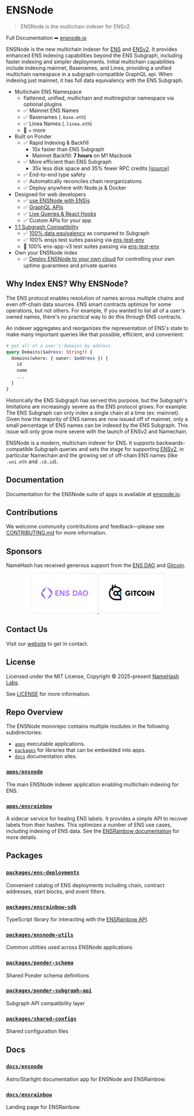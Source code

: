 # ENSNode

> ENSNode is the multichain indexer for ENSv2.

Full Documentation ➡︎ [ensnode.io](https://ensnode.io)

ENSNode is the new multichain indexer for [ENS](https://ens.domains/) and [ENSv2](https://roadmap.ens.domains/roadmap/). It provides enhanced ENS indexing capabilities beyond the ENS Subgraph, including faster indexing and simpler deployments. Initial multichain capabilities include indexing mainnet, Basenames, and Linea, providing a unified multichain namespace in a subgraph-compatible GraphQL api. When indexing just mainnet, it has full data equivalency with the ENS Subgraph.

- Multichain ENS Namespace
  - flattened, unified, multichain and multiregistrar namespace via optional plugins
  - ✅ Mainnet ENS Names
  - ✅ Basenames (`.base.eth`)
  - ✅ Linea Names (`.linea.eth`)
  - 🚧 + more
- Built on Ponder
  - ✅ Rapid Indexing & Backfill
    - 10x faster than ENS Subgraph
    - Mainnet Backfill: **7 hours** on M1 Macbook
  - ✅ More efficient than ENS Subgraph
    - 35x less disk space and 35% fewer RPC credits [[source]](https://ponder.sh/docs/why-ponder)
  - ✅ End-to-end type safety
  - ✅ Automatically reconciles chain reorganizations
  - ✅ Deploy anywhere with Node.js & Docker
- Designed for web developers
  - ✅ [use ENSNode with ENSjs](https://www.ensnode.io/ensnode/usage/with-ensjs/)
  - ✅ [GraphQL APIs](https://ensnode.io/ensnode/usage/api/)
  - ✅ [Live Queries & React Hooks](https://ponder.sh/docs/query/client)
  - ✅ Custom APIs for your app
- [1:1 Subgraph Compatibility](https://www.ensnode.io/ensnode/reference/subgraph-compatibility/)
  - ✅ [100% data equivalency](https://github.com/namehash/ens-subgraph-transition-tools) as compared to Subgraph
  - ✅ 100% ensjs test suites passing via [ens-test-env](https://github.com/namehash/ens-test-env)
  - 🚧 100% ens-app-v3 test suites passing via [ens-test-env](https://github.com/namehash/ens-test-env)
- Own your ENSNode index
  - ✅ [Deploy ENSNode to your own cloud](https://ensnode.io/ensnode/deploying/) for controlling your own uptime guarantees and private queries

## Why Index ENS? Why ENSNode?

The ENS protocol enables resolution of names across multiple chains and even off-chain data sources. ENS smart contracts optimize for some operations, but not others. For example, if you wanted to list all of a user's owned names, there's no practical way to do this through ENS contracts.

An indexer aggregates and reorganizes the representation of ENS's state to make many important queries like that possible, efficient, and convenient:

```graphql
# get all of a user's domains by address
query Domains($adress: String!) {
  domains(where: { owner: $address }) {
    id
    name
    ...
  }
}
```

Historically the ENS Subgraph has served this purpose, but the Subgraph's limitations are increasingly severe as the ENS protocol grows. For example: The ENS Subgraph can only index a single chain at a time (ex: mainnet). Given how the majority of ENS names are now issued off of mainnet, only a small percentage of ENS names can be indexed by the ENS Subgraph. This issue will only grow more severe with the launch of ENSv2 and Namechain.

ENSNode is a modern, multichain indexer for ENS. It supports backwards-compatible Subgraph queries and sets the stage for supporting [ENSv2](https://roadmap.ens.domains/roadmap/), in particular Namechain and the growing set of off-chain ENS names (like `.uni.eth` and `.cb.id`).

## Documentation

Documentation for the ENSNode suite of apps is available at [ensnode.io](https://ensnode.io).

## Contributions

We welcome community contributions and feedback—please see [CONTRIBUTING.md](CONTRIBUTING.md) for more information.

## Sponsors

NameHash has received generous support from the [ENS DAO](https://ensdao.org/) and [Gitcoin](https://www.gitcoin.co/).

<p align="middle">
  <a href="https://ensdao.org/" target="_blank">
    <img src="./docs/ensnode.io/public/ensdao.png" width="180">
  </a>
  <a href="https://www.gitcoin.co/" target="_blank">
    <img src="./docs/ensnode.io/public/gitcoin.png" width="180">
  </a>
</p>

## Contact Us

Visit our [website](https://namehashlabs.org/) to get in contact.

## License

Licensed under the MIT License, Copyright © 2025-present [NameHash Labs](https://namehashlabs.org).

See [LICENSE](./LICENSE) for more information.

## Repo Overview

The ENSNode monorepo contains multiple modules in the following subdirectories:

- [`apps`](apps) executable applications.
- [`packages`](packages) for libraries that can be embedded into apps.
- [`docs`](docs) documentation sites.

### [`apps/ensnode`](apps/ensnode)

The main ENSNode indexer application enabling multichain indexing for ENS.

### [`apps/ensrainbow`](apps/ensrainbow)

A sidecar service for healing ENS labels. It provides a simple API to recover labels from their hashes. This optimizes a number of ENS use cases, including indexing of ENS data. See the [ENSRainbow documentation](apps/ensrainbow/README.md) for more details.

## Packages

### [`packages/ens-deployments`](packages/ens-deployments)

Convenient catalog of ENS deployments including chain, contract addresses, start blocks, and event filters.

### [`packages/ensrainbow-sdk`](packages/ensrainbow-sdk)

TypeScript library for interacting with the [ENSRainbow API](apps/ensrainbow).

### [`packages/ensnode-utils`](packages/ensnode-utils)

Common utilities used across ENSNode applications

### [`packages/ponder-schema`](packages/ponder-schema)

Shared Ponder schema definitions

### [`packages/ponder-subgraph-api`](packages/ponder-subgraph-api)

Subgraph API compatibility layer

### [`packages/shared-configs`](packages/shared-configs)

Shared configuration files

## Docs

### [`docs/ensnode`](docs/ensnode.io/)

Astro/Starlight documentation app for ENSNode and ENSRainbow.

### [`docs/ensrainbow`](docs/ensrainbow.io/)

Landing page for ENSRainbow.
